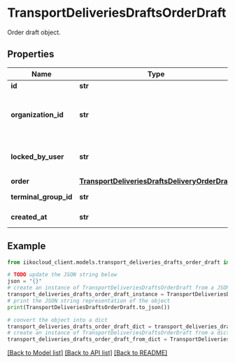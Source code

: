 # TransportDeliveriesDraftsOrderDraft

Order draft object.

## Properties

Name | Type | Description | Notes
------------ | ------------- | ------------- | -------------
**id** | **str** | Order ID. | 
**organization_id** | **str** | Organization ID.                Can be obtained by &#x60;/organizations&#x60; operation. | 
**locked_by_user** | **str** | ID of the employee, who is editing this draft. | [optional] 
**order** | [**TransportDeliveriesDraftsDeliveryOrderDraft**](TransportDeliveriesDraftsDeliveryOrderDraft.md) | Order. | 
**terminal_group_id** | **str** | Terminal group ID. | [optional] 
**created_at** | **str** | Draft creation time (UTC). | 

## Example

```python
from iikocloud_client.models.transport_deliveries_drafts_order_draft import TransportDeliveriesDraftsOrderDraft

# TODO update the JSON string below
json = "{}"
# create an instance of TransportDeliveriesDraftsOrderDraft from a JSON string
transport_deliveries_drafts_order_draft_instance = TransportDeliveriesDraftsOrderDraft.from_json(json)
# print the JSON string representation of the object
print(TransportDeliveriesDraftsOrderDraft.to_json())

# convert the object into a dict
transport_deliveries_drafts_order_draft_dict = transport_deliveries_drafts_order_draft_instance.to_dict()
# create an instance of TransportDeliveriesDraftsOrderDraft from a dict
transport_deliveries_drafts_order_draft_from_dict = TransportDeliveriesDraftsOrderDraft.from_dict(transport_deliveries_drafts_order_draft_dict)
```
[[Back to Model list]](../README.md#documentation-for-models) [[Back to API list]](../README.md#documentation-for-api-endpoints) [[Back to README]](../README.md)


